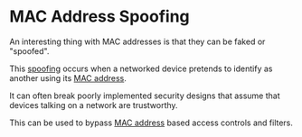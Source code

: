 # MAC Address Spoofing

An interesting thing with MAC addresses is that they can be faked or "spoofed".

This [spoofing](spoofing.md) occurs when a networked device pretends to identify as another using its [MAC address](../../../../networking/MAC%20address.md).

It can often break poorly implemented security designs that assume that devices talking on a network are trustworthy. 

This can be used to bypass [MAC address](../../../../networking/MAC%20address.md) based access controls and filters.